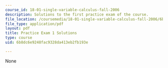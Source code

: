 ```yaml
---
course_id: 18-01-single-variable-calculus-fall-2006
description: Solutions to the first practice exam of the course.
file_location: /coursemedia/18-01-single-variable-calculus-fall-2006/6b8dc6e9248fac9328da413eb2fb193e_prexam1bsol.pdf
file_type: application/pdf
layout: pdf
title: Practice Exam 1 Solutions
type: course
uid: 6b8dc6e9248fac9328da413eb2fb193e

---
```

None